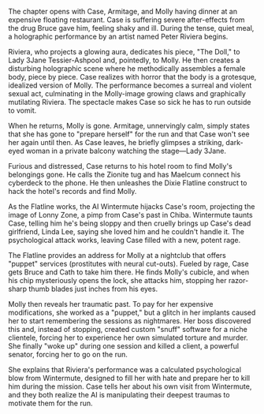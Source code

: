 The chapter opens with Case, Armitage, and Molly having dinner at an expensive floating restaurant. Case is suffering severe after-effects from the drug Bruce gave him, feeling shaky and ill. During the tense, quiet meal, a holographic performance by an artist named Peter Riviera begins.

Riviera, who projects a glowing aura, dedicates his piece, "The Doll," to Lady 3Jane Tessier-Ashpool and, pointedly, to Molly. He then creates a disturbing holographic scene where he methodically assembles a female body, piece by piece. Case realizes with horror that the body is a grotesque, idealized version of Molly. The performance becomes a surreal and violent sexual act, culminating in the Molly-image growing claws and graphically mutilating Riviera. The spectacle makes Case so sick he has to run outside to vomit.

When he returns, Molly is gone. Armitage, unnervingly calm, simply states that she has gone to "prepare herself" for the run and that Case won't see her again until then. As Case leaves, he briefly glimpses a striking, dark-eyed woman in a private balcony watching the stage—Lady 3Jane.

Furious and distressed, Case returns to his hotel room to find Molly's belongings gone. He calls the Zionite tug and has Maelcum connect his cyberdeck to the phone. He then unleashes the Dixie Flatline construct to hack the hotel's records and find Molly.

As the Flatline works, the AI Wintermute hijacks Case's room, projecting the image of Lonny Zone, a pimp from Case's past in Chiba. Wintermute taunts Case, telling him he's being sloppy and then cruelly brings up Case's dead girlfriend, Linda Lee, saying she loved him and he couldn't handle it. The psychological attack works, leaving Case filled with a new, potent rage.

The Flatline provides an address for Molly at a nightclub that offers "puppet" services (prostitutes with neural cut-outs). Fueled by rage, Case gets Bruce and Cath to take him there. He finds Molly's cubicle, and when his chip mysteriously opens the lock, she attacks him, stopping her razor-sharp thumb blades just inches from his eyes.

Molly then reveals her traumatic past. To pay for her expensive modifications, she worked as a "puppet," but a glitch in her implants caused her to start remembering the sessions as nightmares. Her boss discovered this and, instead of stopping, created custom "snuff" software for a niche clientele, forcing her to experience her own simulated torture and murder. She finally "woke up" during one session and killed a client, a powerful senator, forcing her to go on the run.

She explains that Riviera's performance was a calculated psychological blow from Wintermute, designed to fill her with hate and prepare her to kill him during the mission. Case tells her about his own visit from Wintermute, and they both realize the AI is manipulating their deepest traumas to motivate them for the run.